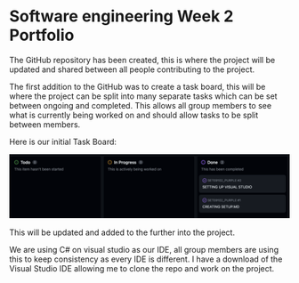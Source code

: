 # Software engineering Week 2 Portfolio

The GitHub repository has been created, this is where the project will be updated and shared between all people contributing to the project. 

The first addition to the GitHub was to create a task board, this will be where the project can be split into many separate tasks which can be set between ongoing and completed. This allows all group members to see what is currently being worked on and should allow tasks to be split between members. 

Here is our initial Task Board: 

![taskBoard](/Images/taskBoard.png?raw=true)

This will be updated and added to the further into the project. 

We are using C# on visual studio as our IDE, all group members are using this to keep consistency as every IDE is different. I have a download of the Visual Studio IDE allowing me to clone the repo and work on the project. 
